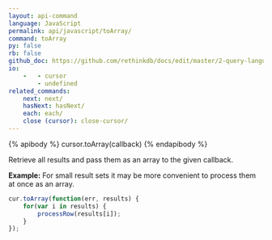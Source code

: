 ```yaml
---
layout: api-command 
language: JavaScript
permalink: api/javascript/toArray/
command: toArray 
py: false
rb: false
github_doc: https://github.com/rethinkdb/docs/edit/master/2-query-language/api/javascript/accessing-rql/toArray.md
io:
    -   - cursor
        - undefined
related_commands:
    next: next/
    hasNext: hasNext/
    each: each/
    close (cursor): close-cursor/
---
```


{% apibody %}
cursor.toArray(callback)
{% endapibody %}

Retrieve all results and pass them as an array to the given callback.

__Example:__ For small result sets it may be more convenient to process them at once as
an array.

```js
cur.toArray(function(err, results) {
    for(var i in results) {
        processRow(results[i]);
    }
});
```
